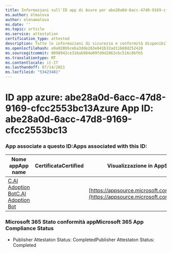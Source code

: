 ```yaml
---
title: Informazioni sull'ID app di Azure per abe28a0d-6acc-47d8-9169-cfcc2553bc13
ms.author: elmalova
author: elenamalova
ms.date: ''
ms.topic: article
ms.service: attestation
certification_type: attested
description: Tutte le informazioni di sicurezza e conformità disponibili per abe28a0d-6acc-47d8-9169-cfcc2553bc13.
ms.openlocfilehash: a9a028b5ceba3dde263e041b32ad11b88d252428
ms.sourcegitcommit: 0098942ce316ab984e09fd9d2063cbc516c8bfb5
ms.translationtype: MT
ms.contentlocale: it-IT
ms.lasthandoff: 07/14/2021
ms.locfileid: "53423481"
---
```

# <a name="azure-app-id-abe28a0d-6acc-47d8-9169-cfcc2553bc13"></a><span data-ttu-id="d0415-103">ID app azure: abe28a0d-6acc-47d8-9169-cfcc2553bc13</span><span class="sxs-lookup"><span data-stu-id="d0415-103">Azure App ID: abe28a0d-6acc-47d8-9169-cfcc2553bc13</span></span>


### <a name="apps-associated-with-this-id"></a><span data-ttu-id="d0415-104">App associate a questo ID:</span><span class="sxs-lookup"><span data-stu-id="d0415-104">Apps associated with this ID:</span></span>
| <span data-ttu-id="d0415-105">**Nome app**</span><span class="sxs-lookup"><span data-stu-id="d0415-105">**App name**</span></span> | <span data-ttu-id="d0415-106">**Certificata**</span><span class="sxs-lookup"><span data-stu-id="d0415-106">**Certified**</span></span> | <span data-ttu-id="d0415-107">**Visualizzazione in AppSource**</span><span class="sxs-lookup"><span data-stu-id="d0415-107">**View in AppSource**</span></span> |
|-|-|-|
| [<span data-ttu-id="d0415-108">C.AI Adoption Bot</span><span class="sxs-lookup"><span data-stu-id="d0415-108">C.AI Adoption Bot</span></span>](https://docs.microsoft.com/en-us/microsoft-365-app-certification/forward/WA200002633) |  | [https://appsource.microsoft.com/product/office/WA200002633](https://appsource.microsoft.com/product/office/WA200002633) |

### <a name="microsoft-365-app-compliance-status"></a><span data-ttu-id="d0415-109">Microsoft 365 Stato conformità app</span><span class="sxs-lookup"><span data-stu-id="d0415-109">Microsoft 365 App Compliance Status</span></span>
- <span data-ttu-id="d0415-110">Publisher Attestaton Status: Completed</span><span class="sxs-lookup"><span data-stu-id="d0415-110">Publisher Attestaton Status: Completed</span></span>
